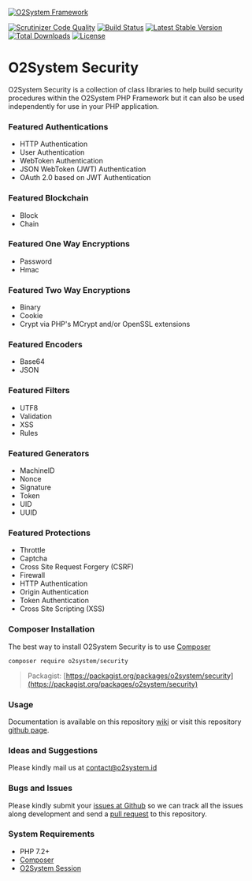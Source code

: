 [![O2System Framework](http://o2system.id/assets/img/logo/logo-200px.png?logo)](http://o2system.id)

[![Scrutinizer Code Quality](https://scrutinizer-ci.com/g/o2system/security/badges/quality-score.png?b=master)](https://scrutinizer-ci.com/g/o2system/security/?branch=master)
[![Build Status](https://scrutinizer-ci.com/g/o2system/security/badges/build.png?b=master)](https://scrutinizer-ci.com/g/o2system/security/build-status/master)
[![Latest Stable Version](https://poser.pugx.org/o2system/security/v/stable)](https://packagist.org/packages/o2system/security)
[![Total Downloads](https://poser.pugx.org/o2system/security/downloads)](https://packagist.org/packages/o2system/security)
[![License](https://poser.pugx.org/o2system/security/license)](https://packagist.org/packages/o2system/security)

# O2System Security
O2System Security is a collection of class libraries to help build security procedures within the O2System PHP Framework but it can also be used independently for use in your PHP application.

### Featured Authentications
- HTTP Authentication
- User Authentication
- WebToken Authentication
- JSON WebToken (JWT) Authentication
- OAuth 2.0 based on JWT Authentication

### Featured Blockchain
- Block
- Chain

### Featured One Way Encryptions
- Password
- Hmac

### Featured Two Way Encryptions
- Binary
- Cookie
- Crypt via PHP's MCrypt and/or OpenSSL extensions

### Featured Encoders
- Base64
- JSON

### Featured Filters
- UTF8
- Validation
- XSS
- Rules

### Featured Generators
- MachineID
- Nonce
- Signature
- Token
- UID
- UUID

### Featured Protections
- Throttle
- Captcha
- Cross Site Request Forgery (CSRF)
- Firewall
- HTTP Authentication
- Origin Authentication
- Token Authentication
- Cross Site Scripting (XSS)

### Composer Installation
The best way to install O2System Security is to use [Composer](https://getcomposer.org)
```
composer require o2system/security
```
> Packagist: [https://packagist.org/packages/o2system/security](https://packagist.org/packages/o2system/security)

### Usage
Documentation is available on this repository [wiki](https://github.com/o2system/security/wiki) or visit this repository [github page](https://o2system.github.io/security).

### Ideas and Suggestions
Please kindly mail us at [contact@o2system.id](mailto:contact@o2system.id])

### Bugs and Issues
Please kindly submit your [issues at Github](http://github.com/o2system/security/issues) so we can track all the issues along development and send a [pull request](http://github.com/o2system/security/pulls) to this repository.

### System Requirements
- PHP 7.2+
- [Composer](https://getcomposer.org)
- [O2System Session](https://github.com/o2system/session)